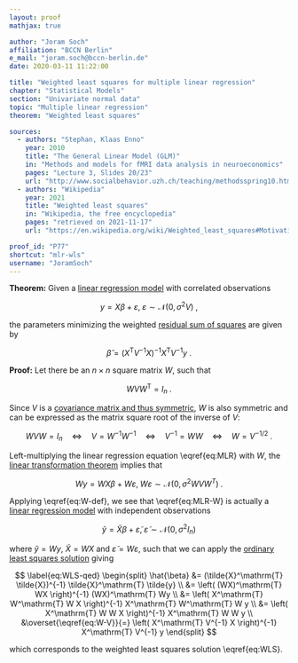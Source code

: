 ```yaml
---
layout: proof
mathjax: true

author: "Joram Soch"
affiliation: "BCCN Berlin"
e_mail: "joram.soch@bccn-berlin.de"
date: 2020-03-11 11:22:00

title: "Weighted least squares for multiple linear regression"
chapter: "Statistical Models"
section: "Univariate normal data"
topic: "Multiple linear regression"
theorem: "Weighted least squares"

sources:
  - authors: "Stephan, Klaas Enno"
    year: 2010
    title: "The General Linear Model (GLM)"
    in: "Methods and models for fMRI data analysis in neuroeconomics"
    pages: "Lecture 3, Slides 20/23"
    url: "http://www.socialbehavior.uzh.ch/teaching/methodsspring10.html"
  - authors: "Wikipedia"
    year: 2021
    title: "Weighted least squares"
    in: "Wikipedia, the free encyclopedia"
    pages: "retrieved on 2021-11-17"
    url: "https://en.wikipedia.org/wiki/Weighted_least_squares#Motivation"

proof_id: "P77"
shortcut: "mlr-wls"
username: "JoramSoch"
---
```



**Theorem:** Given a [linear regression model](/D/mlr) with correlated observations

$$ \label{eq:MLR}
y = X\beta + \varepsilon, \; \varepsilon \sim \mathcal{N}(0, \sigma^2 V) \; ,
$$

the parameters minimizing the weighted [residual sum of squares](/D/rss) are given by

$$ \label{eq:WLS}
\hat{\beta} = (X^\mathrm{T} V^{-1} X)^{-1} X^\mathrm{T} V^{-1} y \; .
$$


**Proof:** Let there be an $n \times n$ square matrix $W$, such that

$$ \label{eq:W-def}
W V W^\mathrm{T} = I_n \; .
$$

Since $V$ is a [covariance matrix and thus symmetric](/P/cov-symm), $W$ is also symmetric and can be expressed as the matrix square root of the inverse of $V$:

$$ \label{eq:W-V}
W V W = I_n \quad \Leftrightarrow \quad V = W^{-1} W^{-1} \quad \Leftrightarrow \quad V^{-1} = W W \quad \Leftrightarrow \quad W = V^{-1/2} \; .
$$

Left-multiplying the linear regression equation \eqref{eq:MLR} with $W$, the [linear transformation theorem](/P/mvn-ltt) implies that

$$ \label{eq:MLR-W}
Wy = WX\beta + W\varepsilon, \; W\varepsilon \sim \mathcal{N}(0, \sigma^2 W V W^T) \; .
$$

Applying \eqref{eq:W-def}, we see that \eqref{eq:MLR-W} is actually a [linear regression model](/D/mlr) with independent observations

$$ \label{eq:MLR-W-dev}
\tilde{y} = \tilde{X}\beta + \tilde{\varepsilon}, \; \tilde{\varepsilon} \sim \mathcal{N}(0, \sigma^2 I_n)
$$

where $\tilde{y} = Wy$, $\tilde{X} = WX$ and $\tilde{\varepsilon} = W\varepsilon$, such that we can apply the [ordinary least squares solution](/P/mlr-ols) giving

$$ \label{eq:WLS-qed}
\begin{split}
\hat{\beta} &= (\tilde{X}^\mathrm{T} \tilde{X})^{-1} \tilde{X}^\mathrm{T} \tilde{y} \\
&= \left( (WX)^\mathrm{T} WX \right)^{-1} (WX)^\mathrm{T} Wy \\
&= \left( X^\mathrm{T} W^\mathrm{T} W X \right)^{-1} X^\mathrm{T} W^\mathrm{T} W y \\
&= \left( X^\mathrm{T} W W X \right)^{-1} X^\mathrm{T} W W y \\
&\overset{\eqref{eq:W-V}}{=} \left( X^\mathrm{T} V^{-1} X \right)^{-1} X^\mathrm{T} V^{-1} y
\end{split}
$$

which corresponds to the weighted least squares solution \eqref{eq:WLS}.